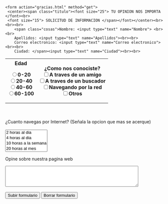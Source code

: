 <!DOCTYPE html>
<html>
<head>
  <title>formulario</title>
  <link rel="stylesheet" type="text/css" href="decorado.css"/>
</head>

<body>

    <form action="gracias.html" method="get">
	 <center><span class="titulo"><font size="25"> TU OPINION NOS IMPORTA </font><br>
	 <font size="15"> SOLICITUD DE INFORMACION </span></font></center><br><br><br>
		<span class="cosas">Nombre: <input type="text" name="Nombre"> <br><br>
		Apellidos: <input type="text" name="Apellidos"><br><br>
		Correo electronico: <input type="text" name="Correo electronico"><br><br>
		Ciudad: </span><input type="text" name="Ciudad"><br><br>


<form>
<table>
    <tr>  
     <th><span id="tablacolor">Edad <br></span>
      
<span class="tabla1"><input type="radio" name="edad" value="0-20">0-20 <br>
  <input type="radio" name="edad" value="20-40">20-40 <br>
     <input type="radio" name="edad" value="40-60">40-60 <br>
     <input type="radio" name="edad" value="60-100">60-100</span>
 
 
</th> 
     
  <th><span id="tablacolor2">¿Como nos conociste? <br></span>
    <span class="tabla2"><input type="checkbox" name="conocer" value="a">A traves de un amigo<br>
    <input type="checkbox" name="conocer" value="a">A traves de un buscador<br>
    <input type="checkbox" name="conocer" value="a">Navegando por la red<br>
    <input type="checkbox" name="conocer" value="a">Otros
</span>
</th>

</tr>
</table>
<br><br>
<form action="/action_page.php">
  <label for="TIEMPO"><span id="subtitulo">¿Cuanto navegas por Internet? (Señala la opcion que mas se acerque)</span></label><br><br>
  <select name="TIEMPO" id="TIEMPO" multiple>
    <option value="2hr">2 horas al dia</option>
    <option value="4hr">4 horas al dia</option>
    <option value="10hr">10 horas a la semana</option>
    <option value="20hr">20 horas al mes</option>
  </select>


  <p><label for="pagina1"><span id="sutitulo">Opine sobre nuestra pagina web</span></label></p>
  <textarea id="pagina1" name="pagina1" rows="4" cols="50"></textarea><br><br>


<form>
  <button type="submit" value="Subir formulario">Subir formulario</button>
  <button type="reset" value="Borrar formulario">Borrar formulario</button>


</form>


</body>


</html>
